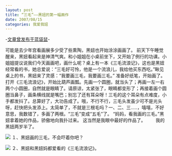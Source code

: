 ```yaml
---
layout: post
title: “三毛”——黑妞的第一幅画作
date: 2007/08/15
categories: 我爱我妞
---
```


-[文章曾发布于蓝袋鼠](http://landaishu.hi2net.com/home/blog_read.asp?id=4175&blogid=37675)-



 可能是去少年宫看画展多少受了些熏陶，黑妞也开始涂涂画画了。
 前天下午睡觉醒来，黑妞看起来是神清气爽。和小姐姐在小桌前坐下，又开始了例行的功课。小姐姐提议说我们今天画画吧，画什么呢？桌上有一本《三毛流浪记》，这也是黑妞经常看的书，她总爱说：“三毛好可怜，他是一个流浪儿，我给他买东西吃。”瞅见桌上的书，黑妞来了灵感：“我要画三毛，我要画三毛。”
 准备好纸笔，开始画了。打开《三毛流浪记》，开始比葫芦画瓢。先画一个圆圈，就当头了；再画一左一右两个小圆圈，自然就是眼睛了。请原谅，太紧张了，眼睛都变形了；再接着画个圆圈当鼻子，画条横线就是嘴巴；别忘了还有耳朵呀！三毛的这个耳朵有点难度，小手都发抖了。总算好了，大功告成了。哦，不行不行，三毛头发虽少可不是光头呀，赶快把头发添上。太简单了，不就是三根毛吗？一、二、三.....，嘻嘻，不好意思，我数错了，多画了两根。“三毛”变成“五毛”了。
 “妈妈，看我画的三毛。”黑妞拿着她的作品，骄傲地向我扑过来。
 这当然是我眼中最好的作品了。
　　我的黑妞两岁半了。

![](/heiniuniu_uploads/upload2007a/2007815123642837.jpg)
１、黑妞画的三毛，不会吓着你吧？

![](/heiniuniu_uploads/upload2007a/200781513657198.jpg)
２、黑妞和黑妞妈都爱看的《三毛流浪记》。